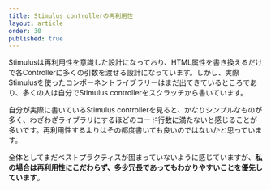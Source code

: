 ```yaml
---
title: Stimulus controllerの再利用性
layout: article
order: 30
published: true
---
```


Stimulusは再利用性を意識した設計になっており、HTML属性を書き換えるだけで各Controllerに多くの引数を渡せる設計になっています。しかし、実際Stimulusを使ったコンポーネントライブラリーはまだ出てきているところであり、多くの人は自分でStimulus controllerをスクラッチから書いています。

自分が実際に書いているStimulus controllerを見ると、かなりシンプルなものが多く、わざわざライブラリにするほどのコード行数に満たないと感じることが多いです。再利用性するよりはその都度書いても良いのではないかと思っています。

全体としてまだベストプラクティスが固まっていないように感じていますが、**私の場合は再利用性にこだわらず、多少冗長であってもわかりやすいことを優先しています**。
